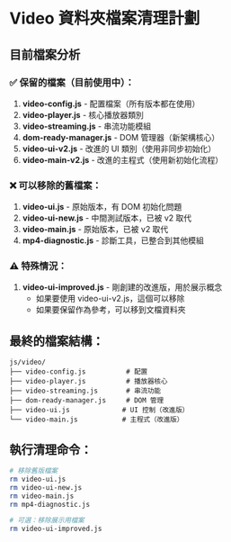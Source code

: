 # Video 資料夾檔案清理計劃

## 目前檔案分析

### ✅ 保留的檔案（目前使用中）：
1. **video-config.js** - 配置檔案（所有版本都在使用）
2. **video-player.js** - 核心播放器類別
3. **video-streaming.js** - 串流功能模組
4. **dom-ready-manager.js** - DOM 管理器（新架構核心）
5. **video-ui-v2.js** - 改進的 UI 類別（使用非同步初始化）
6. **video-main-v2.js** - 改進的主程式（使用新初始化流程）

### ❌ 可以移除的舊檔案：
1. **video-ui.js** - 原始版本，有 DOM 初始化問題
2. **video-ui-new.js** - 中間測試版本，已被 v2 取代
3. **video-main.js** - 原始版本，已被 v2 取代
4. **mp4-diagnostic.js** - 診斷工具，已整合到其他模組

### ⚠️ 特殊情況：
1. **video-ui-improved.js** - 剛創建的改進版，用於展示概念
   - 如果要使用 video-ui-v2.js，這個可以移除
   - 如果要保留作為參考，可以移到文檔資料夾

## 最終的檔案結構：
```
js/video/
├── video-config.js          # 配置
├── video-player.js          # 播放器核心
├── video-streaming.js       # 串流功能
├── dom-ready-manager.js     # DOM 管理
├── video-ui.js             # UI 控制（改進版）
└── video-main.js           # 主程式（改進版）
```

## 執行清理命令：
```bash
# 移除舊版檔案
rm video-ui.js
rm video-ui-new.js
rm video-main.js
rm mp4-diagnostic.js

# 可選：移除展示用檔案
rm video-ui-improved.js
```